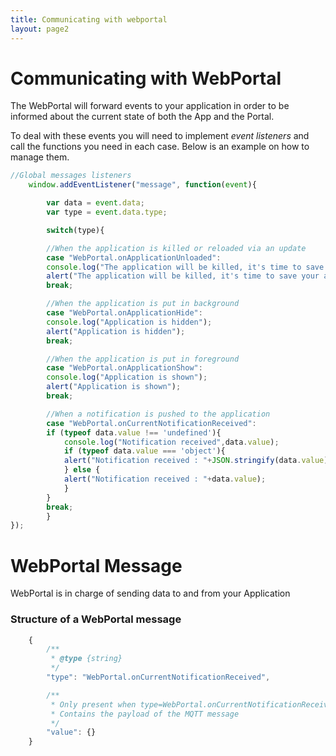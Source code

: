 ```yaml
---
title: Communicating with webportal
layout: page2
---
```


# Communicating with WebPortal

The WebPortal will forward events to your application in order to be informed about the current state of both the App and the Portal.

To deal with these events you will need to implement *event listeners* and call the functions you need in each case.
Below is an example on how to manage them.

```javascript
//Global messages listeners
    window.addEventListener("message", function(event){

	    var data = event.data;
	    var type = event.data.type;

	    switch(type){

	    //When the application is killed or reloaded via an update
	    case "WebPortal.onApplicationUnloaded":
		console.log("The application will be killed, it's time to save your application data");
		alert("The application will be killed, it's time to save your application data");
		break;

		//When the application is put in background    
	    case "WebPortal.onApplicationHide":  
		console.log("Application is hidden");
		alert("Application is hidden");
		break;

		//When the application is put in foreground
	    case "WebPortal.onApplicationShow":
		console.log("Application is shown");
		alert("Application is shown");
		break;

	    //When a notification is pushed to the application
	    case "WebPortal.onCurrentNotificationReceived":
		if (typeof data.value !== 'undefined'){
		    console.log("Notification received",data.value);
		    if (typeof data.value === 'object'){
			alert("Notification received : "+JSON.stringify(data.value));
		    } else {
			alert("Notification received : "+data.value);
		    }
		}
		break;
	    }
});
```

# WebPortal Message

WebPortal is in charge of sending data to and from your Application

### Structure of a WebPortal message
```javascript
	{
		/**
		 * @type {string}
		 */
		"type": "WebPortal.onCurrentNotificationReceived",

		/**
		 * Only present when type=WebPortal.onCurrentNotificationReceived
		 * Contains the payload of the MQTT message
		 */
		"value": {}
	}
```